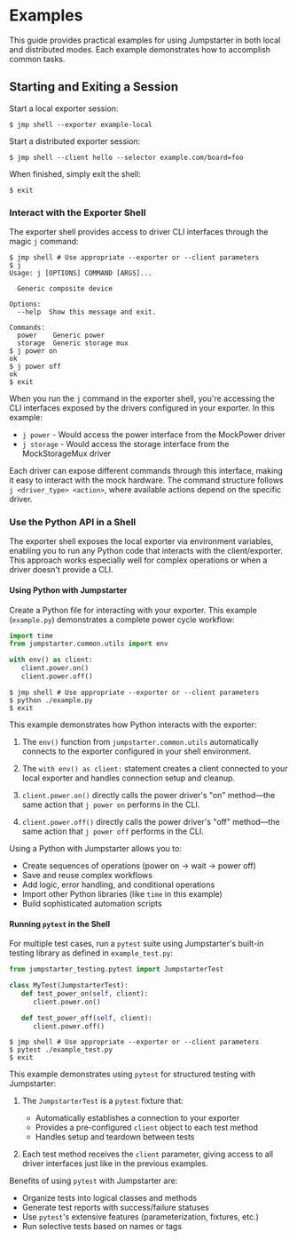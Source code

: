 # Examples

This guide provides practical examples for using Jumpstarter in both local and
distributed modes. Each example demonstrates how to accomplish common tasks.

## Starting and Exiting a Session

Start a local exporter session:
```console
$ jmp shell --exporter example-local
```

Start a distributed exporter session:
```console
$ jmp shell --client hello --selector example.com/board=foo
```

When finished, simply exit the shell:
```console
$ exit
```

### Interact with the Exporter Shell

The exporter shell provides access to driver CLI interfaces through the magic
`j` command:

```console
$ jmp shell # Use appropriate --exporter or --client parameters
$ j
Usage: j [OPTIONS] COMMAND [ARGS]...

  Generic composite device

Options:
  --help  Show this message and exit.

Commands:
  power    Generic power
  storage  Generic storage mux
$ j power on
ok
$ j power off
ok
$ exit
```

When you run the `j` command in the exporter shell, you're accessing the CLI
interfaces exposed by the drivers configured in your exporter. In this example:

- `j power` - Would access the power interface from the MockPower driver
- `j storage` - Would access the storage interface from the MockStorageMux
  driver

Each driver can expose different commands through this interface, making it easy
to interact with the mock hardware. The command structure follows `j
<driver_type> <action>`, where available actions depend on the specific driver.

### Use the Python API in a Shell

The exporter shell exposes the local exporter via environment variables,
enabling you to run any Python code that interacts with the client/exporter.
This approach works especially well for complex operations or when a driver
doesn't provide a CLI.

#### Using Python with Jumpstarter

Create a Python file for interacting with your exporter. This example
(`example.py`) demonstrates a complete power cycle workflow:

```python
import time
from jumpstarter.common.utils import env

with env() as client:
   client.power.on()
   client.power.off()
```

```console
$ jmp shell # Use appropriate --exporter or --client parameters
$ python ./example.py
$ exit
```

This example demonstrates how Python interacts with the exporter:

1. The `env()` function from `jumpstarter.common.utils` automatically connects
   to the exporter configured in your shell environment.

2. The `with env() as client:` statement creates a client connected to your
   local exporter and handles connection setup and cleanup.

3. `client.power.on()` directly calls the power driver's "on" method—the same
   action that `j power on` performs in the CLI.

4. `client.power.off()` directly calls the power driver's "off" method—the same
   action that `j power off` performs in the CLI.

Using a Python with Jumpstarter allows you to:

   - Create sequences of operations (power on → wait → power off)
   - Save and reuse complex workflows
   - Add logic, error handling, and conditional operations
   - Import other Python libraries (like `time` in this example)
   - Build sophisticated automation scripts

#### Running `pytest` in the Shell

For multiple test cases, run a `pytest` suite using Jumpstarter's built-in
testing library as defined in `example_test.py`:

```python
from jumpstarter_testing.pytest import JumpstarterTest

class MyTest(JumpstarterTest):
   def test_power_on(self, client):
      client.power.on()

   def test_power_off(self, client):
      client.power.off()
```

```console
$ jmp shell # Use appropriate --exporter or --client parameters
$ pytest ./example_test.py
$ exit
```

This example demonstrates using `pytest` for structured testing with
Jumpstarter:

1. The `JumpstarterTest` is a `pytest` fixture that:

   - Automatically establishes a connection to your exporter
   - Provides a pre-configured `client` object to each test method
   - Handles setup and teardown between tests

2. Each test method receives the `client` parameter, giving access to all driver
   interfaces just like in the previous examples.

Benefits of using `pytest` with Jumpstarter are:

   - Organize tests into logical classes and methods
   - Generate test reports with success/failure statuses
   - Use `pytest`'s extensive features (parameterization, fixtures, etc.)
   - Run selective tests based on names or tags
